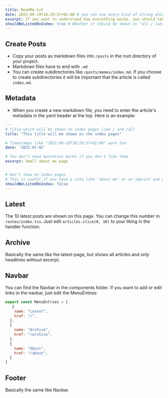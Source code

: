 ```yaml
---
title: ReadMe.txt
date: 2022-09-19T18:29:57+02:00 # you can use every kind of string which gets parsed by javascript's Date class
excerpt: If you want to understand how everything works, you should take a look at me. 
shouldBeListedOnIndex: true # Whether it should be shown on "all / latest" pages
---
```



## Create Posts

- Copy your posts as markdown files into `/posts` in the root directory of your project.
- Markdown files have to end with `.md`
- You can create subdirectories like `/posts/memes/index.md`. If you choose to create subdirectories it will be important that the article is called `index.md`.

## Metadata
- When you create a new markdown file, you need to enter the article's metadata in the yaml header at the top. Here is an example:

```yaml
---
# Title which will be shown on index pages like / and /all
title: "This title will be shown on the index pages"

# Timestamps like "2022-09-19T18:29:57+02:00" work too
date: '2022-07-02'

# You don't need quotation marks if you don't like them
excerpt: Small about me page


# Don't show on index pages.
# This is useful if you have a site like "about me" or an imprint and want to link to it in the navbar / footer
shouldBeListedOnIndex: false
---
```

## Latest

The 10 latest posts are shown on this page. You can change this number in `routes/index.tsx`. Just edit `articles.slice(0, 10)` to your liking in the handler function.

## Archive

Basically the same like the latest-page, but shows all articles and *only* headlines *without* excerpt.

## Navbar
You can find the Navbar in the components folder. If you want to add or edit links in the navbar, just edit the MenuEntires:
```javascript
export const MenuEntries = [
   {
    name: "Latest",
    href: "/",
  },
  {
    name: "Archive",
    href: "/archive",
  },
  {
    name: "About",
    href: "/about",
  }
]
```

## Footer

Basically the same like Navbar.
